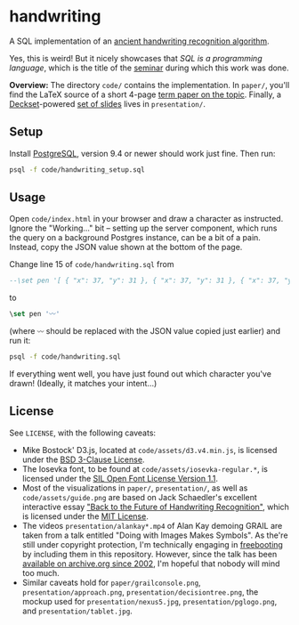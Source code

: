 # handwriting

A SQL implementation of an [ancient handwriting recognition algorithm](https://jackschaedler.github.io/handwriting-recognition/).

Yes, this is weird! But it nicely showcases that *SQL is a programming language*, which is the title of the [seminar](https://db.inf.uni-tuebingen.de/teaching/SQLisaProgrammingLanguageSS2018.html) during which this work was done.

**Overview:** The directory `code/` contains the implementation. In `paper/`, you'll find the LaTeX source of a short 4-page [term paper on the topic](paper/paper.pdf). Finally, a [Deckset](https://www.deckset.com/)-powered [set of slides]() lives in `presentation/`.


## Setup

Install [PostgreSQL](https://www.postgresql.org/), version 9.4 or newer should work just fine. Then run:

```bash
psql -f code/handwriting_setup.sql
```


## Usage

Open `code/index.html` in your browser and draw a character as instructed. Ignore the "Working..." bit – setting up the server component, which runs the query on a background Postgres instance, can be a bit of a pain. Instead, copy the JSON value shown at the bottom of the page.

Change line 15 of `code/handwriting.sql` from

```sql
--\set pen '[ { "x": 37, "y": 31 }, { "x": 37, "y": 31 }, { "x": 37, "y": 34 }, { "x": 37, "y": 39 }, { "x": 38, "y": 43 }, { "x": 41, "y": 57 }, { "x": 44, "y": 66 }, { "x": 48, "y": 76 }, { "x": 52, "y": 86 }, { "x": 54, "y": 92 }, { "x": 56, "y": 96 }, { "x": 58, "y": 99 }, { "x": 59, "y": 101 }, { "x": 59, "y": 102 }, { "x": 60, "y": 102 }, { "x": 60, "y": 102 }, { "x": 60, "y": 101 }, { "x": 60, "y": 98 }, { "x": 61, "y": 90 }, { "x": 64, "y": 80 }, { "x": 65, "y": 73 }, { "x": 67, "y": 66 }, { "x": 69, "y": 60 }, { "x": 71, "y": 52 }, { "x": 72, "y": 49 }, { "x": 72, "y": 46 }, { "x": 73, "y": 44 }, { "x": 74, "y": 42 }, { "x": 74, "y": 41 }, { "x": 74, "y": 40 }, { "x": 74, "y": 40 }, { "x": 74, "y": 39 }, { "x": 74, "y": 39 }, { "x": 74, "y": 39 }, { "x": 74, "y": 39 }, { "x": 74, "y": 39 }, { "x": 74, "y": 39 }, { "x": 72, "y": 40 }, { "x": 67, "y": 43 }, { "x": 63, "y": 45 }, { "x": 60, "y": 47 }, { "x": 58, "y": 49 }, { "x": 56, "y": 50 }, { "x": 54, "y": 52 }, { "x": 52, "y": 52 }, { "x": 51, "y": 53 }, { "x": 50, "y": 54 }, { "x": 50, "y": 54 }, { "x": 50, "y": 54 }, { "x": 49, "y": 54 }, { "x": 49, "y": 54 }, { "x": 49, "y": 54 }, { "x": 49, "y": 54 }, { "x": 49, "y": 55 }, { "x": 49, "y": 55 }, { "x": 49, "y": 55 }, { "x": 48, "y": 55 }, { "x": 48, "y": 55 }, { "x": 48, "y": 55 }, { "x": 47, "y": 56 }, { "x": 46, "y": 56 }, { "x": 46, "y": 56 }, { "x": 46, "y": 56 }, { "x": 46, "y": 56 } ]'
```

to

```sql
\set pen '〰'
```

(where `〰` should be replaced with the JSON value copied just earlier) and run it:

```bash
psql -f code/handwriting.sql
```

If everything went well, you have just found out which character you've drawn! (Ideally, it matches your intent...)


## License

See `LICENSE`, with the following caveats:

* Mike Bostock' D3.js, located at `code/assets/d3.v4.min.js`, is licensed under the [BSD 3-Clause License](https://github.com/d3/d3/blob/master/LICENSE).
* The Iosevka font, to be found at `code/assets/iosevka-regular.*`, is licensed under the [SIL Open Font License Version 1.1](https://github.com/be5invis/Iosevka/blob/master/LICENSE.md).
* Most of the visualizations in `paper/`, `presentation/`, as well as `code/assets/guide.png` are based on Jack Schaedler's excellent interactive essay ["Back to the Future of
Handwriting Recognition"](https://jackschaedler.github.io/handwriting-recognition/), which is licensed under the [MIT License](https://github.com/jackschaedler/handwriting-recognition/blob/master/LICENSE).
* The videos `presentation/alankay*.mp4` of Alan Kay demoing GRAIL are taken from a talk entitled "Doing with Images Makes Symbols". As the're still under copyright protection, I'm technically engaging in [freebooting](https://www.urbandictionary.com/define.php?term=Freebooting) by including them in this repository. However, since the talk has been [available on archive.org since 2002](https://archive.org/details/AlanKeyD1987), I'm hopeful that nobody will mind too much.
* Similar caveats hold for `paper/grailconsole.png`, `presentation/approach.png`, `presentation/decisiontree.png`, the mockup used for `presentation/nexus5.jpg`, `presentation/pglogo.png`, and `presentation/tablet.jpg`.
